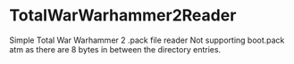 # TotalWarWarhammer2Reader
Simple Total War Warhammer 2 .pack file reader
Not supporting boot.pack atm as there are 8 bytes in between the directory entries.
